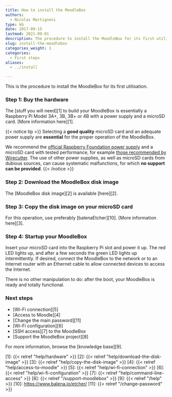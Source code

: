 ```yaml
---
title: How to install the MoodleBox
authors:
  - Nicolas Martignoni
type: kb
date: 2017-09-15
lastmod: 2021-09-01
description: The procedure to install the MoodleBox for its first utilisation is described here
slug: install-the-moodlebox
categories_weight: 1
categories:
  - First steps
aliases:
  - ../install

---
```

This is the procedure to install the MoodleBox for its first utilisation.

### Step 1: Buy the hardware

The [stuff you will need][1] to build your MoodleBox is essentially a Raspberry Pi Model 3A+, 3B, 3B+ or 4B with a power supply and a microSD card. [More information here][1].

{{< notice tip >}}
Selecting a __good quality__ microSD card and an adequate power supply are __essential__ for the proper operation of the MoodleBox.

We recommend the [official Raspberry Foundation power supply](https://www.raspberrypi.org/products/raspberry-pi-universal-power-supply/) and a microSD card with tested performance, for example [those recommended by Wirecutter](https://thewirecutter.com/reviews/best-microsd-card/). The use of other power supplies, as well as microSD cards from dubious sources, can cause systematic malfunctions, for which __no support can be provided__.
{{< /notice >}}

### Step 2: Download the MoodleBox disk image

The [MoodleBox disk image][2] is available [here][2].

### Step 3: Copy the disk image on your microSD card

For this operation, use preferably [balenaEtcher][10]. [More information here][3].

### Step 4: Startup your MoodleBox

Insert your microSD card into the Raspberry Pi slot and power it up. The red LED lights up, and after a few seconds the green LED lights up intermittently. If desired, connect the MoodleBox to the network or to an Internet router with an Ethernet cable to allow connected devices to access the Internet.

There is no other manipulation to do: after the boot, your MoodleBox is ready and totally functional.

### Next steps

  * [Wi-Fi connection][5]
  * [Access to Moodle][4]
  * [Change the main password][11]
  * [Wi-Fi configuration][6]
  * [SSH access][7] to the MoodleBox
  * [Support the MoodleBox project][8]

For more information, browse the [knowledge base][9].

 [1]: {{< relref "help/hardware" >}}
 [2]: {{< relref "help/download-the-disk-image" >}}
 [3]: {{< relref "help/copy-the-disk-image" >}}
 [4]: {{< relref "help/access-to-moodle" >}}
 [5]: {{< relref "help/wi-fi-connection" >}}
 [6]: {{< relref "help/wi-fi-configuration" >}}
 [7]: {{< relref "help/command-line-access" >}}
 [8]: {{< relref "/support-moodlebox" >}}
 [9]: {{< relref "/help" >}}
 [10]: https://www.balena.io/etcher/
 [11]: {{< relref "/change-password" >}}

